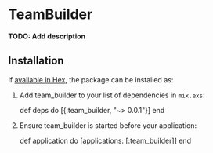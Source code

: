 # TeamBuilder

**TODO: Add description**

## Installation

If [available in Hex](https://hex.pm/docs/publish), the package can be installed as:

  1. Add team_builder to your list of dependencies in `mix.exs`:

        def deps do
          [{:team_builder, "~> 0.0.1"}]
        end

  2. Ensure team_builder is started before your application:

        def application do
          [applications: [:team_builder]]
        end

